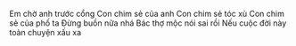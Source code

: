 Em chờ anh trước cổng
Con chim sẻ của anh
Con chim sẻ tóc xù
Con chim sẻ của phố ta
Đừng buồn nữa nhá
Bác thợ mộc nói sai rồi
Nếu cuộc đời này toàn chuyện xấu xa


